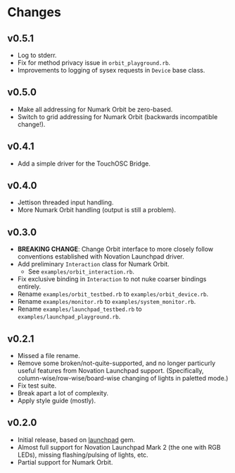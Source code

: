# Changes

## v0.5.1

* Log to stderr.
* Fix for method privacy issue in `orbit_playground.rb`.
* Improvements to logging of sysex requests in `Device` base class.


## v0.5.0

* Make all addressing for Numark Orbit be zero-based.
* Switch to grid addressing for Numark Orbit (backwards incompatible change!).


## v0.4.1

* Add a simple driver for the TouchOSC Bridge.


## v0.4.0

* Jettison threaded input handling.
* More Numark Orbit handling (output is still a problem).


## v0.3.0

* __BREAKING CHANGE__: Change Orbit interface to more closely follow conventions established with Novation Launchpad driver.
* Add preliminary `Interaction` class for Numark Orbit.
    * See `examples/orbit_interaction.rb`.
* Fix exclusive binding in `Interaction` to not nuke coarser bindings entirely.
* Rename `examples/orbit_testbed.rb` to `examples/orbit_device.rb`.
* Rename `examples/monitor.rb` to `examples/system_monitor.rb`.
* Rename `examples/launchpad_testbed.rb` to `examples/launchpad_playground.rb`.


## v0.2.1

* Missed a file rename.
* Remove some broken/not-quite-supported, and no longer particurly useful features from Novation Launchpad support.  (Specifically, column-wise/row-wise/board-wise changing of lights in paletted mode.)
* Fix test suite.
* Break apart a lot of complexity.
* Apply style guide (mostly).


## v0.2.0

* Initial release, based on [launchpad](https://github.com/thomasjachmann/launchpad) gem.
* Almost full support for Novation Launchpad Mark 2 (the one with RGB LEDs), missing flashing/pulsing of lights, etc.
* Partial support for Numark Orbit.
